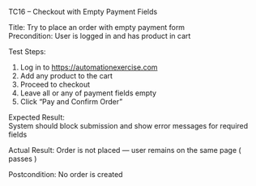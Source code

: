 TC16 – Checkout with Empty Payment Fields

Title: Try to place an order with empty payment form  
Precondition: User is logged in and has product in cart  

Test Steps:
1. Log in to https://automationexercise.com
2. Add any product to the cart
3. Proceed to checkout
4. Leave all or any of payment fields empty
5. Click “Pay and Confirm Order”

Expected Result:  
System should block submission and show error messages for required fields  

Actual Result: 
Order is not placed — user remains on the same page ( passes )  

Postcondition: 
No order is created
